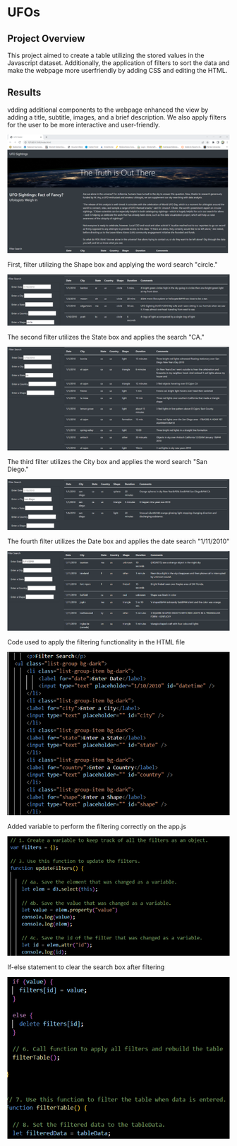 # UFOs

## Project Overview

This project aimed to create a table utilizing the stored values in the Javascript dataset. Additionally, the application of filters to sort the data and make the webpage more userfriendly by adding CSS and editing the HTML.

## Results

vdding additional components to the webpage enhanced the view by adding a title, subtitle, images, and a brief description. We also apply filters for the user to be more interactive and user-friendly. 

![image](https://github.com/Dibarra11/UFOs/blob/f4a0dc81ab32de264819c7be37b0fffc7e7f2327/static/Images/1.png)

First, filter utilizing the Shape box and applying the word search "circle."

![image](https://github.com/Dibarra11/UFOs/blob/284f992ca29ab24f43efa661c5903885fc2bb067/static/Images/2.png)

The second filter utilizes the State box and applies the search "CA."

![image](https://github.com/Dibarra11/UFOs/blob/041710eff4d66749c9f0c314ee3a969326d5b498/static/Images/3.png)

The third filter utilizes the City box and applies the word search "San Diego."

![image](https://github.com/Dibarra11/UFOs/blob/d4366026ee7abe20a60a4d1a7196d57bb2c5f3a0/static/Images/4.png)

The fourth filter utilizes the Date box and applies the date search "1/11/2010"

![image](https://github.com/Dibarra11/UFOs/blob/16cf23bc67c94502f48a1d0c9e89eb34b5ec521c/static/Images/5.png)

Code used to apply the filtering functionality in the HTML file

![image](https://github.com/Dibarra11/UFOs/blob/7d405d73bab40db1139e582e92fc5e756c76b171/static/Images/6.png)

Added variable to perform the filtering correctly on the app.js

![image](https://github.com/Dibarra11/UFOs/blob/a18e145136ff9b0320cb3e06694f72a3fdd03421/static/Images/8.png)

If-else statement to clear the search box after filtering

![image](https://github.com/Dibarra11/UFOs/blob/785d323ca5309cad21e800dba83bae288aa36377/static/Images/7.png)
